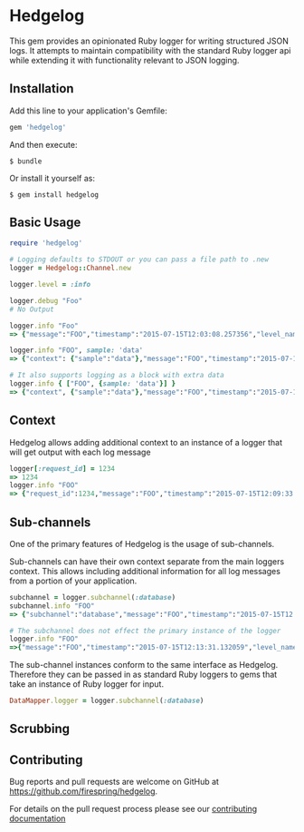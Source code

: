 # Hedgelog

This gem provides an opinionated Ruby logger for writing structured JSON logs. It attempts to maintain compatibility with the standard Ruby logger api while extending it with functionality relevant to JSON logging.

## Installation

Add this line to your application's Gemfile:

```ruby
gem 'hedgelog'
```

And then execute:

    $ bundle

Or install it yourself as:

    $ gem install hedgelog

## Basic Usage

```ruby
require 'hedgelog'

# Logging defaults to STDOUT or you can pass a file path to .new
logger = Hedgelog::Channel.new

logger.level = :info

logger.debug "Foo"
# No Output

logger.info "Foo"
=> {"message":"FOO","timestamp":"2015-07-15T12:03:08.257356","level_name":"info","level":1}

logger.info "FOO", sample: 'data'
=> {"context": {"sample":"data"},"message":"FOO","timestamp":"2015-07-15T12:05:02.302202","level_name":"info","level":1}

# It also supports logging as a block with extra data
logger.info { ["FOO", {sample: 'data'}] }
=> {"context", {"sample":"data"},"message":"FOO","timestamp":"2015-07-15T12:06:20.026807","level_name":"info","level":1}
```

## Context

Hedgelog allows adding additional context to an instance of a logger that will get output with each log message

```ruby
logger[:request_id] = 1234
=> 1234
logger.info "FOO"
=> {"request_id":1234,"message":"FOO","timestamp":"2015-07-15T12:09:33.129984","level_name":"info","level":1}
```

## Sub-channels

One of the primary features of Hedgelog is the usage of sub-channels.

Sub-channels can have their own context separate from the main loggers context. This allows including additional information for all log messages from a portion of your application.

```ruby
subchannel = logger.subchannel(:database)
subchannel.info "FOO"
=> {"subchannel":"database","message":"FOO","timestamp":"2015-07-15T12:12:39.147210","level_name":"info","level":1}

# The subchannel does not effect the primary instance of the logger
logger.info "FOO"
=>{"message":"FOO","timestamp":"2015-07-15T12:13:31.132059","level_name":"info","level":1}
```

The sub-channel instances conform to the same interface as Hedgelog. Therefore they can be passed in as standard Ruby loggers to gems that take an instance of Ruby logger for input.

```ruby
DataMapper.logger = logger.subchannel(:database)
```

## Scrubbing

## Contributing

Bug reports and pull requests are welcome on GitHub at https://github.com/firespring/hedgelog.

For details on the pull request process please see our [contributing documentation](CONTRIBUTING.md)
